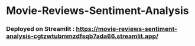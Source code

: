 # Movie-Reviews-Sentiment-Analysis

### Deployed on Streamlit : https://movie-reviews-sentiment-analysis-cgtzwtubmmzdfsqb7ada66.streamlit.app/
